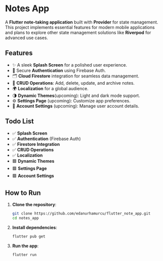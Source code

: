 # Notes App  


A **Flutter note-taking application** built with **Provider** for state management. This project implements essential features for modern mobile applications and plans to explore other state management solutions like **Riverpod** for advanced use cases.  



## Features  

- ✨ A sleek **Splash Screen** for a polished user experience.  
- 🔐 Secure **Authentication** using Firebase Auth.  
- 🗂 **Cloud Firestore** integration for seamless data management.  
- 📝 **CRUD Operations**: Add, delete, update, and archive notes.  
- 🌍 **Localization** for a global audience.  
- 🌗 **Dynamic Themes**(upcoming): Light and dark mode support.  
- ⚙ **Settings Page** (upcoming): Customize app preferences.  
- 👤 **Account Settings** (upcoming): Manage user account details.  



## Todo List  

- ✅ **Splash Screen**  
- ✅ **Authentication** (Firebase Auth)  
- ✅ **Firestore Integration**  
- ✅ **CRUD Operations**  
- ✅ **Localization**  
- 🟩 **Dynamic Themes**  
- 🟩 **Settings Page**  
- 🟩 **Account Settings**  



## How to Run  

1. **Clone the repository**:  
   ```bash  
   git clone https://github.com/edanurhamurcu/flutter_note_app.git  
   cd notes_app
2. **Install dependencies**:
   ```bash
   flutter pub get
3. **Run the app**:
   ```bash
   flutter run
